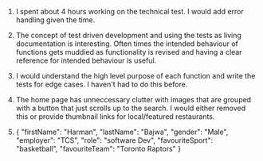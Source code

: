
1. I spent about 4 hours working on the technical test. I would add error handling given the time. 

2. The concept of test driven development and using the tests as living documentation is interesting. Often times the intended behaviour of functions gets muddied 
    as functionality is revised and having a clear reference for intended behaviour is useful. 


3. I would understand the high level purpose of each function and write the tests for edge cases. I haven't had to do this before. 


4. The home page has unneccessary clutter with images that are grouped with a button that just scrolls up to the search. I would either removed this or provide thumbnail links for local/featured restaurants. 

5. { "firstName": "Harman", "lastName": "Bajwa", "gender": "Male", "employer": "TCS", "role": "software Dev", "favouriteSport": "basketball", "favouriteTeam": "Toronto Raptors" }
 